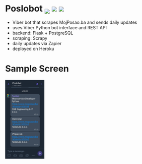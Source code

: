 # Poslobot  <img src="https://www.seekpng.com/png/detail/775-7753546_viber-viber-icon.png" width="48" style="vertical-align:bottom"> <img src="https://cdn2.hubspot.net/hubfs/4367560/Imported_Blog_Media/scrapy.png" width="48" style="bvertical-align:bottom"> <img src="https://www.pngkey.com/png/detail/98-985032_flask-logo-flask-python-icon.png" height="48" style="bvertical-align:bottom">
* Viber bot that scrapes MojPosao.ba and sends daily updates
* uses Viber Python bot interface and REST API
* backend: Flask + PostgreSQL 
* scraping: Scrapy
* daily updates via Zapier
* deployed on Heroku

# Sample Screen
<img src="migrations/screen/Screenshot_20220701_101107.jpg" width="25%">
